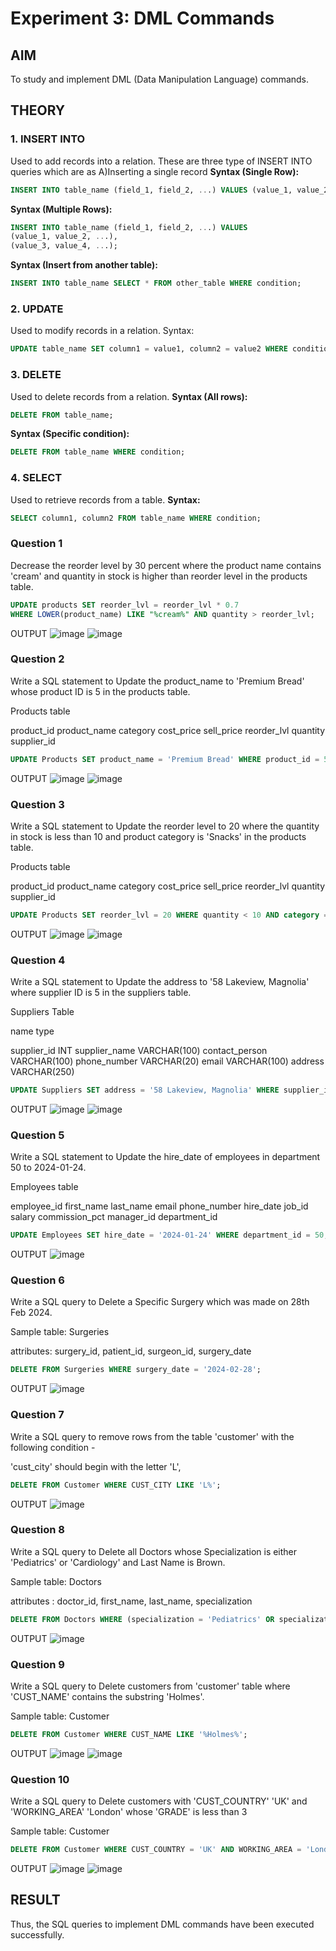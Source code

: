 # Experiment 3: DML Commands

## AIM
To study and implement DML (Data Manipulation Language) commands.

## THEORY

### 1. INSERT INTO
Used to add records into a relation.
These are three type of INSERT INTO queries which are as
A)Inserting a single record
**Syntax (Single Row):**
```sql
INSERT INTO table_name (field_1, field_2, ...) VALUES (value_1, value_2, ...);
```
**Syntax (Multiple Rows):**
```sql
INSERT INTO table_name (field_1, field_2, ...) VALUES
(value_1, value_2, ...),
(value_3, value_4, ...);
```
**Syntax (Insert from another table):**
```sql
INSERT INTO table_name SELECT * FROM other_table WHERE condition;
```
### 2. UPDATE
Used to modify records in a relation.
Syntax:
```sql
UPDATE table_name SET column1 = value1, column2 = value2 WHERE condition;
```
### 3. DELETE
Used to delete records from a relation.
**Syntax (All rows):**
```sql
DELETE FROM table_name;
```
**Syntax (Specific condition):**
```sql
DELETE FROM table_name WHERE condition;
```
### 4. SELECT
Used to retrieve records from a table.
**Syntax:**
```sql
SELECT column1, column2 FROM table_name WHERE condition;
```

### Question 1
Decrease the reorder level by 30 percent where the product name contains 'cream' and quantity in stock is higher than reorder level in the products table.
```sql
UPDATE products SET reorder_lvl = reorder_lvl * 0.7 
WHERE LOWER(product_name) LIKE "%cream%" AND quantity > reorder_lvl;
```
OUTPUT
![image](https://github.com/user-attachments/assets/0656d6d7-2083-4513-b0d5-44c848a233eb)
![image](https://github.com/user-attachments/assets/04efbe8b-7c37-4bac-b982-cc0c24c06fb9)


### Question 2
Write a SQL statement to Update the product_name to 'Premium Bread' whose product ID is 5 in the products table.

Products table

product_id product_name category cost_price sell_price reorder_lvl quantity supplier_id
```sql
UPDATE Products SET product_name = 'Premium Bread' WHERE product_id = 5;
```
OUTPUT
![image](https://github.com/user-attachments/assets/6eacd601-b356-4808-b726-4c7df4046d58)
![image](https://github.com/user-attachments/assets/bf9405ef-8b88-48ad-b79a-e9012e4a7bdb)

### Question 3
Write a SQL statement to Update the reorder level to 20 where the quantity in stock is less than 10 and product category is 'Snacks' in the products table.

Products table

product_id product_name category cost_price sell_price reorder_lvl quantity supplier_id
```sql
UPDATE Products SET reorder_lvl = 20 WHERE quantity < 10 AND category = 'Snacks';
```
OUTPUT
![image](https://github.com/user-attachments/assets/f0127cdb-f33e-4033-a15e-927762adb972)
![image](https://github.com/user-attachments/assets/f5396e36-8f13-42cc-a800-ac6e0aa647a9)

### Question 4
Write a SQL statement to Update the address to '58 Lakeview, Magnolia' where supplier ID is 5 in the suppliers table.

Suppliers Table

name type

supplier_id INT supplier_name VARCHAR(100) contact_person VARCHAR(100) phone_number VARCHAR(20) email VARCHAR(100) address VARCHAR(250)
```sql
UPDATE Suppliers SET address = '58 Lakeview, Magnolia' WHERE supplier_id = 5;
```
OUTPUT
![image](https://github.com/user-attachments/assets/9d5df2d2-925e-447d-b5ff-e444c023fc2f)
![image](https://github.com/user-attachments/assets/0fb78d67-3f13-4072-9e8a-1131222a0fdd)


### Question 5
Write a SQL statement to Update the hire_date of employees in department 50 to 2024-01-24.

Employees table

employee_id first_name last_name email phone_number hire_date job_id salary commission_pct manager_id department_id
```sql
UPDATE Employees SET hire_date = '2024-01-24' WHERE department_id = 50;
```
OUTPUT
![image](https://github.com/user-attachments/assets/41dc4270-7949-4167-bb01-8690ef4f17ab)

### Question 6
Write a SQL query to Delete a Specific Surgery which was made on 28th Feb 2024.

Sample table: Surgeries

attributes: surgery_id, patient_id, surgeon_id, surgery_date
```sql
DELETE FROM Surgeries WHERE surgery_date = '2024-02-28';
```

OUTPUT
![image](https://github.com/user-attachments/assets/a1eb34df-7415-408c-a2ba-9fb9bdf68116)

### Question 7
Write a SQL query to remove rows from the table 'customer' with the following condition -

'cust_city' should begin with the letter 'L',
```sql
DELETE FROM Customer WHERE CUST_CITY LIKE 'L%';
```
OUTPUT
![image](https://github.com/user-attachments/assets/94c99bd4-f979-4aa6-9c02-4afa5a723c07)

### Question 8
Write a SQL query to Delete all Doctors whose Specialization is either 'Pediatrics' or 'Cardiology' and Last Name is Brown.

Sample table: Doctors

attributes : doctor_id, first_name, last_name, specialization
```sql
DELETE FROM Doctors WHERE (specialization = 'Pediatrics' OR specialization = 'Cardiology') AND (last_name LIKE '%Brown');
```
OUTPUT
![image](https://github.com/user-attachments/assets/9598cbe9-1646-4f65-ac42-a6094f811a8b)

### Question 9
Write a SQL query to Delete customers from 'customer' table where 'CUST_NAME' contains the substring 'Holmes'.

Sample table: Customer
```sql
DELETE FROM Customer WHERE CUST_NAME LIKE '%Holmes%';
```
OUTPUT
![image](https://github.com/user-attachments/assets/678e4295-90ff-4ba7-807d-9de58dd7051d)
![image](https://github.com/user-attachments/assets/77778b2c-1e47-4ef2-a0eb-3ad417785595)

### Question 10
Write a SQL query to Delete customers with 'CUST_COUNTRY' 'UK' and 'WORKING_AREA' 'London' whose 'GRADE' is less than 3

Sample table: Customer
```sql
DELETE FROM Customer WHERE CUST_COUNTRY = 'UK' AND WORKING_AREA = 'London' AND GRADE < 3;
```
OUTPUT
![image](https://github.com/user-attachments/assets/05329a18-1f30-4730-bc57-6b9c0920612a)
![image](https://github.com/user-attachments/assets/a6cd8c94-46d0-41d2-8c3d-12a08fb4458c)














## RESULT
Thus, the SQL queries to implement DML commands have been executed successfully.
